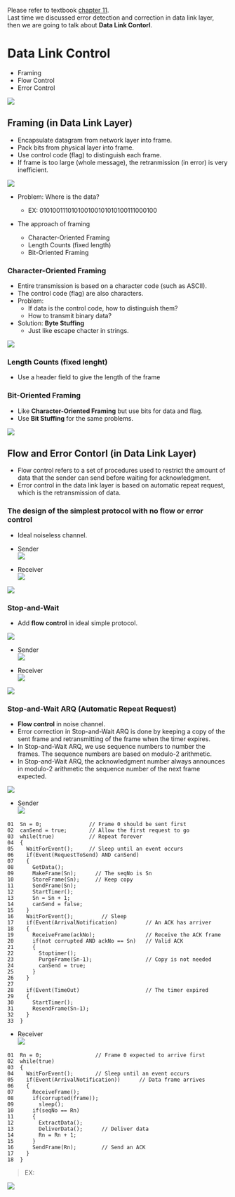 Please refer to textbook [chapter 11](https://github.com/cnchenpu/data-comm/blob/master/ppt/Ch11-Forouzan.ppt). <br>
Last time we discussed error detection and correction in data link layer, then we are going to talk about __Data Link Contorl__.

# Data Link Control
- Framing
- Flow Control
- Error Control

![](fig/ideal-link-control.png)

## Framing (in Data Link Layer)
- Encapsulate datagram from network layer into frame.
- Pack bits from physical layer into frame.
- Use control code (flag) to distinguish each frame.
- If frame is too large (whole message), the retranmission (in error) is very inefficient.

![](fig/framing.png)

- Problem: Where is the data?
  - EX: 010100111010100100101010100111000100

- The approach of framing
  - Character-Oriented Framing
  - Length Counts (fixed length)
  - Bit-Oriented Framing
  
### Character-Oriented Framing
- Entire transmission is based on a character code (such as ASCII).
- The control code (flag) are also characters.
- Problem: 
  - If data is the control code, how to distinguish them?
  - How to transmit binary data?
- Solution: __Byte Stuffing__
  - Just like escape chacter in strings. 

![](fig/byte-stuffing.png)

### Length Counts (fixed lenght)
- Use a header field to give the length of the frame

### Bit-Oriented Framing
- Like __Character-Oriented Framing__ but use bits for data and flag.
- Use __Bit Stuffing__ for the same problems.

![](fig/bit-stuffing.png)

## Flow and Error Contorl (in Data Link Layer)
- Flow control refers to a set of procedures used to restrict  the amount of data that the sender can send  before waiting for acknowledgment.
- Error control in the data link layer is based on automatic repeat request, which is the retransmission of data.

### The design of the simplest protocol with no flow or error control 
- Ideal noiseless channel.
- Sender <br>
![](fig/algo-sender-1.png)

- Receiver <br>
![](fig/algo-receiver-1.png)

![](fig/flow-1.png)

### Stop-and-Wait
- Add __flow control__ in ideal simple protocol.

![](fig/stop-and-wait.png)

- Sender <br>
![](fig/algo-sender-2.png)

- Receiver <br>
![](fig/algo-receiver-2.png)

![](fig/flow-2.png)

### Stop-and-Wait ARQ (Automatic Repeat Request)
- __Flow control__ in noise channel.
- Error correction in Stop-and-Wait ARQ is done by keeping a copy of the sent frame and retransmitting of the frame when the timer expires.
- In Stop-and-Wait ARQ, we use sequence numbers to number the frames. The sequence numbers are based on modulo-2 arithmetic.
- In Stop-and-Wait ARQ, the acknowledgment number always announces in modulo-2 arithmetic the sequence number of the next frame expected.


![](fig/stop-and-wait-arq.png)

- Sender <br>
![](fig/algo-sender-3.png)

```
01  Sn = 0;               // Frame 0 should be sent first
02  canSend = true;       // Allow the first request to go
03  while(true)           // Repeat forever
04  {
05    WaitForEvent();     // Sleep until an event occurs
06    if(Event(RequestToSend) AND canSend)
07    {
08      GetData();
09      MakeFrame(Sn);      // The seqNo is Sn
10      StoreFrame(Sn);     // Keep copy
11      SendFrame(Sn);
12      StartTimer();
13      Sn = Sn + 1;
14      canSend = false;
15    }
16    WaitForEvent();         // Sleep
17    if(Event(ArrivalNotification)         // An ACK has arriver
18    {
19      ReceiveFrame(ackNo);                // Receive the ACK frame
20      if(not corrupted AND ackNo == Sn)   // Valid ACK
21      {
22        Stoptimer();
23        PurgeFrame(Sn-1);                 // Copy is not needed
24        canSend = true;
25      }
26    }
27 
28    if(Event(TimeOut)                     // The timer expired
29    {
30      StartTimer();
31      ResendFrame(Sn-1);
32    }
33  }
```

- Receiver <br>
![](fig/algo-receiver-3.png)

```
01  Rn = 0;                 // Frame 0 expected to arrive first
02  while(true)
03  {
04    WaitForEvent();       // Sleep until an event occurs
05    if(Event(ArrivalNotification))      // Data frame arrives
06    {
07      ReceiveFrame();
08      if(corrupted(frame));
09        sleep();
10      if(seqNo == Rn)
11      {
12        ExtractData();
13        DeliverData();      // Deliver data
14        Rn = Rn + 1;
15      }
16      SendFrame(Rn);        // Send an ACK
17    }
18  }
```
> EX:
>

![](fig/flow-3.png)

